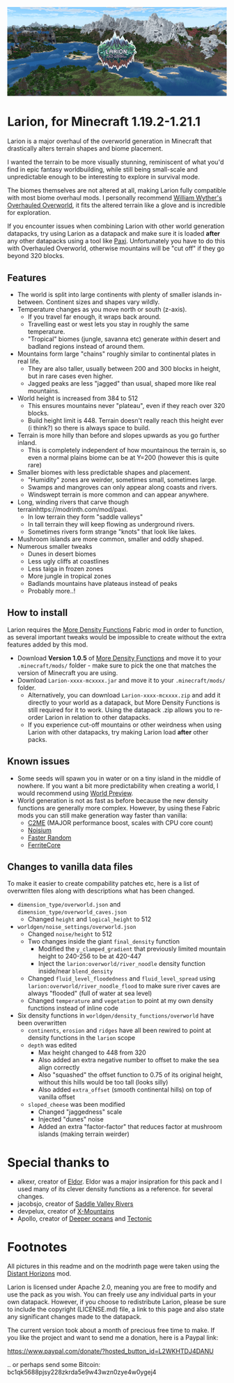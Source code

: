 ![Banner](images/banner.jpg)

# Larion, for Minecraft 1.19.2-1.21.1

Larion is a major overhaul of the overworld generation in Minecraft that
drastically alters terrain shapes and biome placement.

I wanted the terrain to be more visually stunning, reminiscent of what you'd
find in epic fantasy worldbuilding, while still being small-scale and unpredictable
enough to be interesting to explore in survival mode.

The biomes themselves are not altered at all, making Larion fully compatible
with most biome overhaul mods. I personally recommend [William Wyther's
Overhauled Overworld](https://modrinth.com/mod/wwoo), it fits the altered
terrain like a glove and is incredible for exploration.

If you encounter issues when combining Larion with other world generation
datapacks, try using Larion as a datapack and make sure it is loaded **after**
any other datapacks using a tool like
[Paxi](https://modrinth.com/mod/paxi). Unfortunately you have to do this with
Overhauled Overworld, otherwise mountains will be "cut off" if they go beyond
320 blocks.

## Features

- The world is split into large continents with plenty of smaller islands in-between. Continent sizes and
shapes vary wildly.
- Temperature changes as you move north or south (z-axis).
    - If you travel far enough, it wraps back around.
    - Travelling east or west lets you stay in roughly the same temperature.
    - "Tropical" biomes (jungle, savanna etc) generate _within_ desert and
    badland regions instead of around them.
- Mountains form large "chains" roughly similar to continental plates in real life.
    - They are also taller, usually between 200 and 300 blocks in height, but in rare cases even higher.
    - Jagged peaks are less "jagged" than usual, shaped more like real mountains.
- World height is increased from 384 to 512
    - This ensures mountains never "plateau", even if they reach over 320 blocks.
    - Build height limit is 448. Terrain doesn't really reach this height ever
    (i think?) so there is always space to build.
- Terrain is more hilly than before and slopes upwards as you go further
inland.
    - This is completely independent of how mountainous the terrain is, so even
    a normal plains biome can be at Y=200 (however this is quite rare)
- Smaller biomes with less predictable shapes and placement.
    - "Humidity" zones are weirder, sometimes small, sometimes large.
    - Swamps and mangroves can only appear along coasts and rivers.
    - Windswept terrain is more common and can appear anywhere.
- Long, winding rivers that carve though terrainhttps://modrinth.com/mod/paxi.
    - In low terrain they form "saddle valleys"
    - In tall terrain they will keep flowing as underground rivers.
    - Sometimes rivers form strange "knots" that look like lakes.
- Mushroom islands are more common, smaller and oddly shaped.
- Numerous smaller tweaks
    - Dunes in desert biomes
    - Less ugly cliffs at coastlines
    - Less taiga in frozen zones
    - More jungle in tropical zones
    - Badlands mountains have plateaus instead of peaks
    - Probably more..!

## How to install

Larion requires the [More Density
Functions](https://modrinth.com/mod/more-density-functions) Fabric mod in order
to function, as several important tweaks would be impossible to create without
the extra features added by this mod.

- Download **Version 1.0.5** of [More Density Functions](https://modrinth.com/mod/more-density-functions) and move it to your `.minecraft/mods/` folder - make sure to pick the one that matches the version of Minecraft you are using. 
- Download `Larion-xxxx-mcxxxx.jar` and move it to your `.minecraft/mods/` folder.
    - Alternatively, you can download `Larion-xxxx-mcxxxx.zip` and add it
    directly to your world as a datapack, but More Density Functions is still
    required for it to work. Using the datapack .zip allows you to re-order
    Larion in relation to other datapacks.
    - If you experience cut-off mountains or other weirdness when using Larion
    with other datapacks, try making Larion load **after** other packs.

## Known issues

- Some seeds will spawn you in water or on a tiny island in the middle of
nowhere. If you want a bit more predictability when creating a world, I would
recommend using [World Preview](https://modrinth.com/mod/world-preview).
- World generation is not as fast as before because the new density functions
are generally more complex. However, by using these Fabric mods you can still
make generation way faster than vanilla:
    - [C2ME](https://modrinth.com/mod/c2me-fabric) (MAJOR performance boost, scales with CPU core count)
    - [Noisium](https://modrinth.com/mod/noisium)
    - [Faster Random](https://modrinth.com/mod/faster-random)
    - [FerriteCore](https://modrinth.com/mod/ferrite-core)

## Changes to vanilla data files

To make it easier to create compability patches etc, here is a list of
overwritten files along with descriptions what has been changed.

- `dimension_type/overworld.json` and `dimension_type/overworld_caves.json`
    - Changed `height` and `logical_height` to 512
- `worldgen/noise_settings/overworld.json`
    - Changed `noise/height` to 512
    - Two changes inside the giant `final_density` function
        - Modified the `y_clamped_gradient` that previously limited mountain height
          to 240-256 to be at 420-447
        - Inject the `larion:overworld/river_noodle` density function inside/near `blend_density`
    - Changed `fluid_level_floodedness` and `fluid_level_spread` using `larion:overworld/river_noodle_flood` to make sure river caves are always "flooded" (full of water at sea level)
    - Changed `temperature` and `vegetation` to point at my own density
    functions instead of inline code
- Six density functions in `worldgen/density_functions/overworld` have been overwritten
    - `continents`, `erosion` and `ridges` have all been rewired to point at
    density functions in the `larion` scope
    - `depth` was edited
        - Max height changed to 448 from 320
        - Also added an extra negative number to offset to make the sea align correctly
        - Also "squashed" the offset function to 0.75 of its original height,
        without this hills would be too tall (looks silly)
        - Also added `extra_offset` (smooth continental hills) on top of vanilla offset
    - `sloped_cheese` was been modified
        - Changed "jaggedness" scale
        - Injected "dunes" noise
        - Added an extra "factor-factor" that reduces factor at mushroom islands (making terrain weirder)

# Special thanks to

- alkexr, creator of
[Eldor](https://www.planetminecraft.com/data-pack/eldor/). Eldor was a major
insipration for this pack and I used many of its clever density functions as a reference.
for several changes.
- jacobsjo, creator of [Saddle Valley Rivers](https://www.planetminecraft.com/data-pack/saddle-valley-rivers-canyons-and-underground-rivers-1-18-2-only/)
- devpelux, creator of [X-Mountains](https://modrinth.com/datapack/xmountains)
- Apollo, creator of [Deeper oceans](https://modrinth.com/datapack/deeper-oceans) and [Tectonic](https://modrinth.com/datapack/tectonic)

# Footnotes

All pictures in this readme and on the modrinth page were taken using the
[Distant Horizons](https://modrinth.com/mod/distanthorizons) mod.

Larion is licensed under Apache 2.0, meaning you are free to modify and use the
pack as you wish. You can freely use any individual parts in your own
datapack. However, if you choose to redistribute Larion, please be sure to
include the copyright (LICENSE.md) file, a link to this page and also state any
significant changes made to the datapack.

The current version took about a month of precious free time to make.
If you like the project and want to send me a donation, here is a Paypal link:

https://www.paypal.com/donate/?hosted_button_id=L2WKHTDJ4DANU

.. or perhaps send some Bitcoin: bc1qk5688pjsy228zkrda5e9w43wzn0zye4w0ygej4
